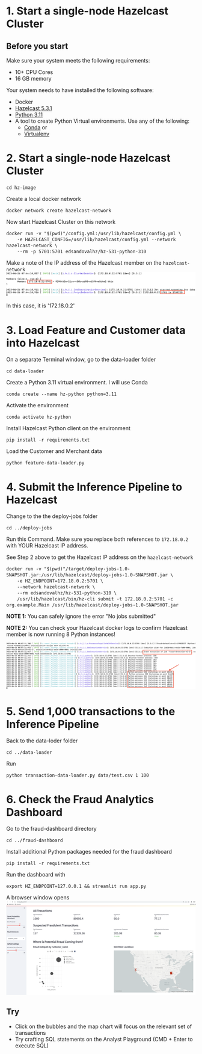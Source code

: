# 1. Start a single-node Hazelcast Cluster


## Before you start
Make sure your system meets the following requirements:
* 10+ CPU Cores
* 16 GB memory


Your system needs to have installed the following software:
* Docker
* [Hazelcast 5.3.1](https://docs.hazelcast.com/hazelcast/5.2/getting-started/install-hazelcast#using-the-binary)
* [Python 3.11](https://www.python.org/downloads/)
* A tool to create Python Virtual environments. Use any of the following:
    * [Conda](https://docs.conda.io/projects/conda/en/latest/user-guide/install/#id2) or
    * [Virtualenv](https://virtualenv.pypa.io/en/latest/installation.html)
    
# 2. Start a single-node Hazelcast Cluster
```
cd hz-image
```

Create a local docker network

``` 
docker network create hazelcast-network
```

Now start Hazelcast Cluster on this network
```
docker run -v "$(pwd)"/config.yml:/usr/lib/hazelcast/config.yml \
    -e HAZELCAST_CONFIG=/usr/lib/hazelcast/config.yml --network hazelcast-network \
    --rm -p 5701:5701 edsandovalhz/hz-531-python-310
```

Make a note of the IP address of the Hazelcast member on the `hazelcast-network`
![Fraud dashboard](./images/local-hz-started.png)

In this case, it is '172.18.0.2'

# 3. Load Feature and Customer data into Hazelcast
On a separate Terminal window, go to the data-loader folder
```
cd data-loader
```
Create a Python 3.11 virtual environment. I will use Conda
```
conda create --name hz-python python=3.11
```
Activate the environment
```
conda activate hz-python
```
Install Hazelcast Python client on the environment
```
pip install -r requirements.txt
```
Load the Customer and Merchant data
```
python feature-data-loader.py    
```

# 4. Submit the Inference Pipeline to Hazelcast
Change to the the deploy-jobs folder
```
cd ../deploy-jobs
```
Run this Command. Make sure you replace both references to `172.18.0.2` with YOUR Hazelcast IP address.

See Step 2 above to get the Hazelcast IP address on the `hazelcast-network`

```
docker run -v "$(pwd)"/target/deploy-jobs-1.0-SNAPSHOT.jar:/usr/lib/hazelcast/deploy-jobs-1.0-SNAPSHOT.jar \
    -e HZ_ENDPOINT=172.18.0.2:5701 \
    --network hazelcast-network \
    --rm edsandovalhz/hz-531-python-310 \
    /usr/lib/hazelcast/bin/hz-cli submit -t 172.18.0.2:5701 -c org.example.Main /usr/lib/hazelcast/deploy-jobs-1.0-SNAPSHOT.jar
```
**NOTE 1:** You can safely ignore the error "No jobs submitted"

**NOTE 2:** You can check your Hazelcast docker logs to confirm Hazelcast member is now running 8 Python instances!

![Pipeline with 8 Python processes](./images/pipeline-python.png)

# 5. Send 1,000 transactions to the Inference Pipeline
Back to the data-loder folder
```
cd ../data-loader
```
Run
```
python transaction-data-loader.py data/test.csv 1 100 
```

# 6. Check the Fraud Analytics Dashboard
Go to the fraud-dashboard directory
```
cd ../fraud-dashboard
```
Install additional Python packages needed for the fraud dashboard

```
pip install -r requirements.txt
```

Run the dashboard with
```
export HZ_ENDPOINT=127.0.0.1 && streamlit run app.py
```

A browser window opens 
![Fraud Dashboard](./images/1k-dashboard.png)

## Try
* Click on the bubbles and the map chart will focus on the relevant set of transactions
* Try crafting SQL statements on the Analyst Playground (CMD + Enter to execute SQL)








